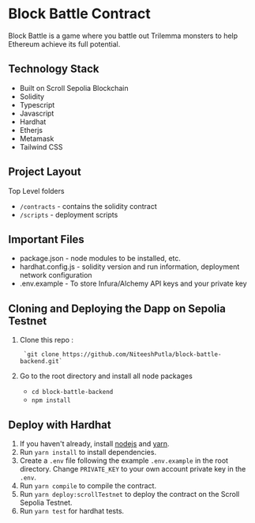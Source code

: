 
# Block Battle Contract

Block Battle is a game where you battle out Trilemma monsters to help Ethereum achieve its full potential.


## Technology Stack
- Built on Scroll Sepolia Blockchain
- Solidity
- Typescript
- Javascript
- Hardhat
- Etherjs
- Metamask
- Tailwind CSS

## Project Layout
Top Level folders
- `/contracts` - contains the solidity contract
- `/scripts` - deployment scripts


## Important Files
- package.json - node modules to be installed, etc.
- hardhat.config.js - solidity version and run information, deployment network configuration
- .env.example - To store Infura/Alchemy API keys and your private key


## Cloning and Deploying the Dapp on Sepolia Testnet
1. Clone this repo :

        `git clone https://github.com/NiteeshPutla/block-battle-backend.git`

2. Go to the root directory and install all node packages

    - `cd block-battle-backend`
    - `npm install`



## Deploy with Hardhat
1. If you haven't already, install [nodejs](https://nodejs.org/en/download/) and [yarn](https://classic.yarnpkg.com/lang/en/docs/install).
2. Run `yarn install` to install dependencies.
3. Create a `.env` file following the example `.env.example` in the root directory. Change `PRIVATE_KEY` to your own account private key in the `.env`.
4. Run `yarn compile` to compile the contract.
5. Run `yarn deploy:scrollTestnet` to deploy the contract on the Scroll Sepolia Testnet.
6. Run `yarn test` for hardhat tests.